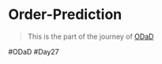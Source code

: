 # Order-Prediction

> This is the part of the journey of [ODaD](https://github.com/Zinwaiyan274/One-DS-a-day)

#ODaD
#Day27

